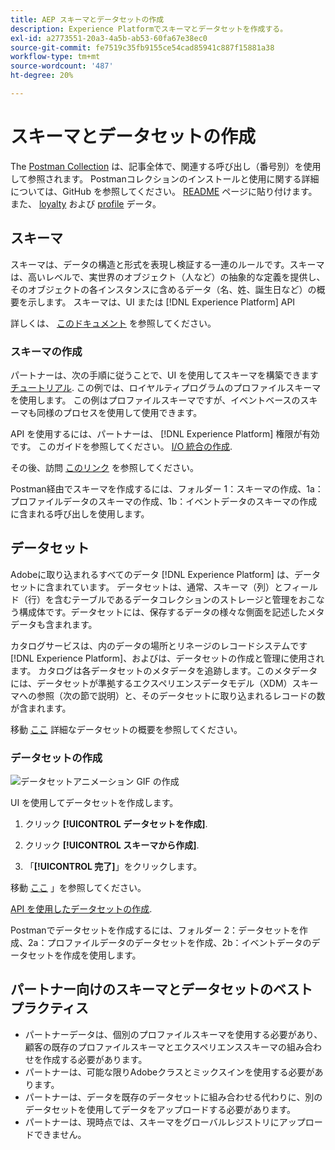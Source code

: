 ```yaml
---
title: AEP スキーマとデータセットの作成
description: Experience Platformでスキーマとデータセットを作成する。
exl-id: a2773551-20a3-4a5b-ab53-60fa67e38ec0
source-git-commit: fe7519c35fb9155ce54cad85941c887f15881a38
workflow-type: tm+mt
source-wordcount: '487'
ht-degree: 20%

---
```


# スキーマとデータセットの作成

The [Postman Collection](https://github.com/Adobe-Marketing-Cloud/exchange-aep-profile-integration-postman) は、記事全体で、関連する呼び出し（番号別）を使用して参照されます。 Postmanコレクションのインストールと使用に関する詳細については、GitHub を参照してください。 [README](https://github.com/Adobe-Marketing-Cloud/exchange-aep-profile-integration-postman/blob/master/README.md) ページに貼り付けます。 また、 [loyalty](https://github.com/Adobe-Marketing-Cloud/exchange-aep-profile-integration-postman/blob/master/AEP%20loyalty%20events.json) および [profile](https://github.com/Adobe-Marketing-Cloud/exchange-aep-profile-integration-postman/blob/master/AEP%20loyalty%20profiles.json) データ。

## スキーマ

スキーマは、データの構造と形式を表現し検証する一連のルールです。スキーマは、高いレベルで、実世界のオブジェクト（人など）の抽象的な定義を提供し、そのオブジェクトの各インスタンスに含めるデータ（名、姓、誕生日など）の概要を示します。 スキーマは、UI または [!DNL Experience Platform] API

詳しくは、 [このドキュメント](https://www.adobe.io/apis/experienceplatform/home/xdm/xdmservices.html#!api-specification/markdown/narrative/technical_overview/schema_registry/schema_composition/schema_composition.md) を参照してください。

### スキーマの作成

パートナーは、次の手順に従うことで、UI を使用してスキーマを構築できます [チュートリアル](https://docs.adobe.com/content/help/ja-JP/experience-platform/xdm/tutorials/create-schema-ui.html). この例では、ロイヤルティプログラムのプロファイルスキーマを使用します。 この例はプロファイルスキーマですが、イベントベースのスキーマも同様のプロセスを使用して使用できます。

API を使用するには、パートナーは、 [!DNL Experience Platform] 権限が有効です。 このガイドを参照してください。 [I/O 統合の作成](https://docs.adobe.com/content/help/ja-JP/experience-platform/tutorials/home.html#!api-specification/markdown/narrative/tutorials/authenticate_to_acp_tutorial/authenticate_to_acp_tutorial.md).

その後、訪問 [このリンク](https://docs.adobe.com/content/help/en/experience-platform/xdm/tutorials/create-schema-api.html) を参照してください。

Postman経由でスキーマを作成するには、フォルダー 1：スキーマの作成、1a：プロファイルデータのスキーマの作成、1b：イベントデータのスキーマの作成に含まれる呼び出しを使用します。

## データセット

Adobeに取り込まれるすべてのデータ [!DNL Experience Platform] は、データセットに含まれています。 データセットは、通常、スキーマ（列）とフィールド（行）を含むテーブルであるデータコレクションのストレージと管理をおこなう構成体です。データセットには、保存するデータの様々な側面を記述したメタデータも含まれます。

カタログサービスは、内のデータの場所とリネージのレコードシステムです [!DNL Experience Platform]、およびは、データセットの作成と管理に使用されます。 カタログは各データセットのメタデータを追跡します。このメタデータには、データセットが準拠するエクスペリエンスデータモデル（XDM）スキーマへの参照（次の節で説明）と、そのデータセットに取り込まれるレコードの数が含まれます。

移動 [ここ](https://docs.adobe.com/content/help/en/experience-platform/catalog/datasets/overview.html) 詳細なデータセットの概要を参照してください。

### データセットの作成

![データセットアニメーション GIF の作成](images/creating_a_dataset.gif)

<!-- 
We don't yet support hover text in images (and we render it poorly when included). I removed "Creating a Dataset" from the above image link. We can add it back when we support it (Summer 2020?) -Bob
-->

UI を使用してデータセットを作成します。

1. クリック **[!UICONTROL データセットを作成]**.

1. クリック **[!UICONTROL スキーマから作成]**.

1. 「**[!UICONTROL 完了]**」をクリックします。

移動 [ここ](https://docs.adobe.com/content/help/en/experience-platform/catalog/datasets/user-guide.html) 」を参照してください。

[API を使用したデータセットの作成](https://docs.adobe.com/content/help/en/experience-platform/catalog/datasets/create.html).

Postmanでデータセットを作成するには、フォルダー 2：データセットを作成、2a：プロファイルデータのデータセットを作成、2b：イベントデータのデータセットを作成を使用します。

## パートナー向けのスキーマとデータセットのベストプラクティス

* パートナーデータは、個別のプロファイルスキーマを使用する必要があり、顧客の既存のプロファイルスキーマとエクスペリエンススキーマの組み合わせを作成する必要があります。
* パートナーは、可能な限りAdobeクラスとミックスインを使用する必要があります。
* パートナーは、データを既存のデータセットに組み合わせる代わりに、別のデータセットを使用してデータをアップロードする必要があります。
* パートナーは、現時点では、スキーマをグローバルレジストリにアップロードできません。
